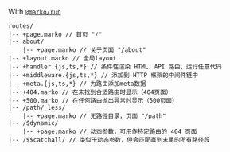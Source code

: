 With [`@marko/run`](https://github.com/marko-js/run/tree/main/packages/serve)

```
routes/
|-- +page.marko // 首页 "/"
|-- about/
    |-- +page.marko // 关于页面 "/about"
|-- +layout.marko // 全局layout
|-- +handler.{js,ts,*} // 条件性渲染 HTML、API 路由、运行任意代码
|-- +middleware.{js,ts,*} // 添加到 HTTP 框架的中间件链中
|-- +meta.{js,ts,*} // 为路由添加meta数据
|-- +404.marko // 在未找到合适路由时显示（404页面）
|-- +500.marko // 在任何路由抛出异常时显示（500页面）
|-- /path/_less/
    |-- +page.marko // 无路径目录，页面 "/path"
|-- /$dynamic/
    |-- +page.marko // 动态参数，可用作特定路由的 404 页面
|-- /$$catchall/ // 类似于动态参数，但会匹配直到末尾的所有路径段
```
